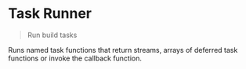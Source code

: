 # Task Runner

<? @include readme/badges.md ?>

> Run build tasks

Runs named task functions that return streams, arrays of deferred task functions or invoke the callback function.

<? @include {=readme} install.md guide.md ?>

<? @exec mkapi *.js --title=API --level=2 ?>
<? @include {=readme} license.md links.md ?>
